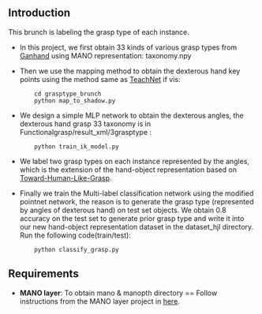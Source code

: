 ## Introduction
This brunch is labeling the grasp type of each instance.
* In this project, we first obtain 33 kinds of various grasp types from [Ganhand](https://github.com/enriccorona/GanHand) using MANO representation: taxonomy.npy
* Then we use the mapping method to obtain the dexterous hand key points using the method same as [TeachNet](https://github.com/Smilels/TeachNet_Teleoperation) if vis:
   
          cd grasptype_brunch
          python map_to_shadow.py


* We design a simple MLP network to obtain the dexterous angles, the dexterous hand grasp 33 taxonomy is in Functionalgrasp/result_xml/3grasptype :
 
          python train_ik_model.py

* We label two grasp types on each instance represented by the angles, which is the extension of the hand-object representation based on [Toward-Human-Like-Grasp](https://github.com/zhutq-github/Toward-Human-Like-Grasp).
* Finally we train the Multi-label classification network using the modified pointnet network, the reason is to generate the grasp type (represented by angles of dexterous hand) on test set objects. We obtain 0.8 accuracy on the test set to generate prior grasp type and write it into our new hand-object representation dataset in the dataset_hjl directory. Run the following code(train/test):

          python classify_grasp.py

## Requirements
- **MANO layer**: To obtain mano & manopth directory == Follow instructions from the MANO layer project in [here](https://raw.githubusercontent.com/hassony2/manopth). 
